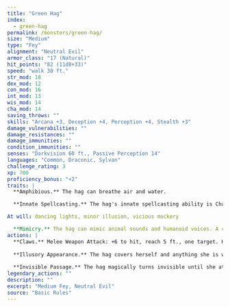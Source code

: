 ```yaml
---
title: "Green Hag"
index:
  - green-hag
permalink: /monsters/green-hag/
size: "Medium"
type: "Fey"
alignment: "Neutral Evil"
armor_class: "17 (Natural)"
hit_points: "82 (11d8+33)"
speed: "walk 30 ft."
str_mod: 18
dex_mod: 12
con_mod: 16
int_mod: 13
wis_mod: 14
cha_mod: 14
saving_throws: ""
skills: "Arcana +3, Deception +4, Perception +4, Stealth +3"
damage_vulnerabilities: ""
damage_resistances: ""
damage_immunities: ""
condition_immunities: ""
senses: "Darkvision 60 ft., Passive Perception 14"
languages: "Common, Draconic, Sylvan"
challenge_rating: 3
xp: 700
proficiency_bonus: "+2"
traits: |
  **Amphibious.** The hag can breathe air and water.

  **Innate Spellcasting.** The hag's innate spellcasting ability is Charisma (spell save DC 12). She can innately cast the following spells, requiring no material components:

At will: dancing lights, minor illusion, vicious mockery

  **Mimicry.** The hag can mimic animal sounds and humanoid voices. A creature that hears the sounds can tell they are imitations with a successful DC 14 Wisdom (Insight) check.
actions: |
  **Claws.** Melee Weapon Attack: +6 to hit, reach 5 ft., one target. Hit: 13 (2d8 + 4) slashing damage.
  
  **Illusory Appearance.** The hag covers herself and anything she is wearing or carrying with a magical illusion that makes her look like another creature of her general size and humanoid shape. The illusion ends if the hag takes a bonus action to end it or if she dies. The changes wrought by this effect fail to hold up to physical inspection. For example, the hag could appear to have smooth skin, but someone touching her would feel her rough flesh. Otherwise, a creature must take an action to visually inspect the illusion and succeed on a DC 20 Intelligence (Investigation) check to discern that the hag is disguised.
  
  **Invisible Passage.** The hag magically turns invisible until she attacks or casts a spell, or until her concentration ends (as if concentrating on a spell). While invisible, she leaves no physical evidence of her passage, so she can be tracked only by magic. Any equipment she wears or carries is invisible with her.  
legendary_actions: ""
description: ""
excerpt: "Medium Fey, Neutral Evil"
source: "Basic Rules"
---
```

